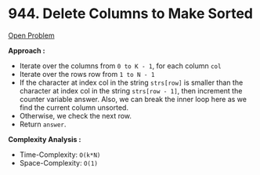 # 944. Delete Columns to Make Sorted

[Open Problem](https://leetcode.com/problems/delete-columns-to-make-sorted/description/)

**Approach :**<br>

-   Iterate over the columns from `0 to K - 1`, for each column `col`
-   Iterate over the rows row from `1 to N - 1`
-   If the character at index col in the string `strs[row]` is smaller than the character at index col in the string `strs[row - 1]`, then increment the counter variable answer. Also, we can break the inner loop here as we find the current column unsorted.
-   Otherwise, we check the next row.
-   Return `answer`.

**Complexity Analysis :**<br>

-   Time-Complexity: `O(k*N)`
-   Space-Complexity: `O(1)`
